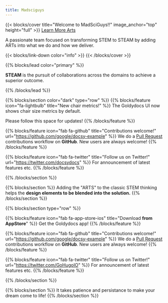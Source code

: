```yaml
---
title: Madsciguys
---
```


{{< blocks/cover title="Welcome to MadSciGuys!!" image_anchor="top" height="full" >}}
<a class="btn btn-lg btn-primary me-3 mb-4" href="/docs/">
  <i class="fas fa-arrow-alt-circle-left ms-2"></i> Learn More 
</a>
<a class="btn btn-lg btn-secondary me-3 mb-4" href="/docs/4-arts">
  Arts <i class="fas fa-arrow-alt-circle-right ms-2 "></i>
</a>
<p class="lead mt-5">A passionate team focused on transforming STEM to STEAM by adding ARTs into what we do and how we deliver.</p>
{{< blocks/link-down color="info" >}}
{{< /blocks/cover >}}


{{% blocks/lead color="primary" %}}
<p><strong>STEAM&nbsp;</strong>is the pursuit of collaborations across the domains to achieve a superior outcome. </p>
{{% /blocks/lead %}}


{{% blocks/section color="dark" type="row" %}}
{{% blocks/feature icon="fa-lightbulb" title="New chair metrics!" %}}
The Goldydocs UI now shows chair size metrics by default.

Please follow this space for updates!
{{% /blocks/feature %}}


{{% blocks/feature icon="fab fa-github" title="Contributions welcome!" url="https://github.com/google/docsy-example" %}}
We do a [Pull Request](https://github.com/google/docsy-example/pulls) contributions workflow on **GitHub**. New users are always welcome!
{{% /blocks/feature %}}


{{% blocks/feature icon="fab fa-twitter" title="Follow us on Twitter!" url="https://twitter.com/docsydocs" %}}
For announcement of latest features etc.
{{% /blocks/feature %}}


{{% /blocks/section %}}


{{% blocks/section %}}
Adding the "ARTS" to the classic STEM thinking helps the <strong>design elements to be blended into the solution.</strong>
{{% /blocks/section %}}


{{% blocks/section type="row" %}}

{{% blocks/feature icon="fab fa-app-store-ios" title="Download **from AppStore**" %}}
Get the Goldydocs app!
{{% /blocks/feature %}}

{{% blocks/feature icon="fab fa-github" title="Contributions welcome!"
    url="https://github.com/google/docsy-example" %}}
We do a [Pull Request](https://github.com/google/docsy-example/pulls)
contributions workflow on **GitHub**. New users are always welcome!
{{% /blocks/feature %}}

{{% blocks/feature icon="fab fa-twitter" title="Follow us on Twitter!"
    url="https://twitter.com/GoHugoIO" %}}
For announcement of latest features etc.
{{% /blocks/feature %}}

{{% /blocks/section %}}


{{% blocks/section %}}
It takes patience and persistance to make your dream come to life!
{{% /blocks/section %}}
